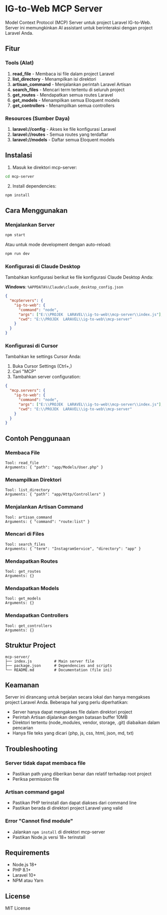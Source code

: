 # IG-to-Web MCP Server

Model Context Protocol (MCP) Server untuk project Laravel IG-to-Web. Server ini memungkinkan AI assistant untuk berinteraksi dengan project Laravel Anda.

## Fitur

### Tools (Alat)
1. **read_file** - Membaca isi file dalam project Laravel
2. **list_directory** - Menampilkan isi direktori
3. **artisan_command** - Menjalankan perintah Laravel Artisan
4. **search_files** - Mencari term tertentu di seluruh project
5. **get_routes** - Mendapatkan semua routes Laravel
6. **get_models** - Menampilkan semua Eloquent models
7. **get_controllers** - Menampilkan semua controllers

### Resources (Sumber Daya)
1. **laravel://config** - Akses ke file konfigurasi Laravel
2. **laravel://routes** - Semua routes yang terdaftar
3. **laravel://models** - Daftar semua Eloquent models

## Instalasi

1. Masuk ke direktori mcp-server:
```bash
cd mcp-server
```

2. Install dependencies:
```bash
npm install
```

## Cara Menggunakan

### Menjalankan Server

```bash
npm start
```

Atau untuk mode development dengan auto-reload:
```bash
npm run dev
```

### Konfigurasi di Claude Desktop

Tambahkan konfigurasi berikut ke file konfigurasi Claude Desktop Anda:

**Windows**: `%APPDATA%\Claude\claude_desktop_config.json`

```json
{
  "mcpServers": {
    "ig-to-web": {
      "command": "node",
      "args": ["E:\\PROJEK  LARAVEL\\ig-to-web\\mcp-server\\index.js"],
      "cwd": "E:\\PROJEK  LARAVEL\\ig-to-web\\mcp-server"
    }
  }
}
```

### Konfigurasi di Cursor

Tambahkan ke settings Cursor Anda:

1. Buka Cursor Settings (Ctrl+,)
2. Cari "MCP"
3. Tambahkan server configuration:

```json
{
  "mcp.servers": {
    "ig-to-web": {
      "command": "node",
      "args": ["E:\\PROJEK  LARAVEL\\ig-to-web\\mcp-server\\index.js"],
      "cwd": "E:\\PROJEK  LARAVEL\\ig-to-web\\mcp-server"
    }
  }
}
```

## Contoh Penggunaan

### Membaca File
```
Tool: read_file
Arguments: { "path": "app/Models/User.php" }
```

### Menampilkan Direktori
```
Tool: list_directory
Arguments: { "path": "app/Http/Controllers" }
```

### Menjalankan Artisan Command
```
Tool: artisan_command
Arguments: { "command": "route:list" }
```

### Mencari di Files
```
Tool: search_files
Arguments: { "term": "InstagramService", "directory": "app" }
```

### Mendapatkan Routes
```
Tool: get_routes
Arguments: {}
```

### Mendapatkan Models
```
Tool: get_models
Arguments: {}
```

### Mendapatkan Controllers
```
Tool: get_controllers
Arguments: {}
```

## Struktur Project

```
mcp-server/
├── index.js          # Main server file
├── package.json      # Dependencies and scripts
└── README.md         # Documentation (file ini)
```

## Keamanan

Server ini dirancang untuk berjalan secara lokal dan hanya mengakses project Laravel Anda. Beberapa hal yang perlu diperhatikan:

- Server hanya dapat mengakses file dalam direktori project
- Perintah Artisan dijalankan dengan batasan buffer 10MB
- Direktori tertentu (node_modules, vendor, storage, .git) diabaikan dalam pencarian
- Hanya file teks yang dicari (php, js, css, html, json, md, txt)

## Troubleshooting

### Server tidak dapat membaca file
- Pastikan path yang diberikan benar dan relatif terhadap root project
- Periksa permission file

### Artisan command gagal
- Pastikan PHP terinstall dan dapat diakses dari command line
- Pastikan berada di direktori project Laravel yang valid

### Error "Cannot find module"
- Jalankan `npm install` di direktori mcp-server
- Pastikan Node.js versi 18+ terinstall

## Requirements

- Node.js 18+
- PHP 8.1+
- Laravel 10+
- NPM atau Yarn

## License

MIT License

